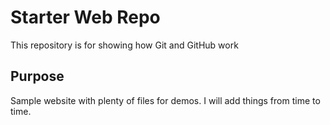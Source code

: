 # Starter Web Repo

This repository is for showing how Git and GitHub work

## Purpose

Sample website with plenty of files for demos. I will add things from time to time.

